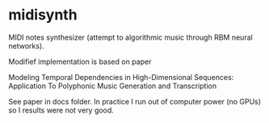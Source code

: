 # midisynth
MIDI notes synthesizer (attempt to algorithmic music through RBM neural networks).

Modifief implementation is based on paper 

Modeling Temporal Dependencies in High-Dimensional Sequences: Application To Polyphonic Music Generation and Transcription

See paper in docs folder. In practice I run out of computer power (no GPUs) so I results were not very good.
